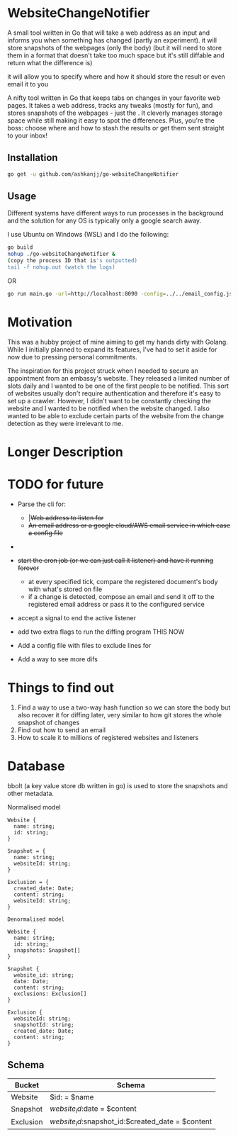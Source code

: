 # WebsiteChangeNotifier

A small tool written in Go that will take a web address as an input and informs you when something has changed (partly an experiment). it will store snapshots of the webpages (only the body) (but it will need to store them in a format that doesn't take too much space but it's still diffable and return what the difference is)

it will allow you to specify where and how it should store the result or even email it to you

A nifty tool written in Go that keeps tabs on changes in your favorite web pages. It takes a web address, tracks any tweaks (mostly for fun), and stores snapshots of the webpages - just the <body>. It cleverly manages storage space while still making it easy to spot the differences. Plus, you're the boss: choose where and how to stash the results or get them sent straight to your inbox!

## Installation

```bash
go get -u github.com/ashkanjj/go-websiteChangeNotifier
```

## Usage

Different systems have different ways to run processes in the background and the solution for any OS is typically only a google search away.

I use Ubuntu on Windows (WSL) and I do the following:

```sh
go build
nohup ./go-websiteChangeNotifier &
(copy the process ID that is's outputted)
tail -f nohup.out (watch the logs)
```

OR

```sh
go run main.go -url=http://localhost:8090 -config=../../email_config.json -bolt-path=./my.db
```

# Motivation

This was a hubby project of mine aiming to get my hands dirty with Golang. While I initially planned to expand its features, I've had to set it aside for now due to pressing personal commitments.

The inspiration for this project struck when I needed to secure an appointment from an embassy's website. They released a limited number of slots daily and I wanted to be one of the first people to be notified. This sort of websites usually don't require authentication and therefore it's easy to set up a crawler. However, I didn't want to be constantly checking the website and I wanted to be notified when the website changed. I also wanted to be able to exclude certain parts of the website from the change detection as they were irrelevant to me.

# Longer Description

# TODO for future

- Parse the cli for:
  - |~~Web address to listen for~~
  - ~~An email address or a google cloud/AWS email service in which case a config file~~
- ```Take a snapshot of the current state of web document's body and store it~~

  ```

- ~~start the cron job (or we can just call it listener) and have it running forever~~
  - at every specified tick, compare the registered document's body with what's stored on file
  - if a change is detected, compose an email and send it off to the registered email address or pass it to the configured service
- accept a signal to end the active listener
- add two extra flags to run the diffing program THIS NOW
- Add a config file with files to exclude lines for
- Add a way to see more difs

# Things to find out

1. Find a way to use a two-way hash function so we can store the body but also recover it for diffing later, very similar to how git stores the whole snapshot of changes
2. Find out how to send an email
3. How to scale it to millions of registered websites and listeners

# Database

bbolt (a key value store db written in go) is used to store the snapshots and other metadata.

Normalised model

```
Website {
  name: string;
  id: string;
}

Snapshot = {
  name: string;
  websiteId: string;
}

Exclusion = {
  created_date: Date;
  content: string;
  websiteId: string;
}

Denormalised model

Website {
  name: string;
  id: string;
  snapshots: Snapshot[]
}

Snapshot {
  website_id: string;
  date: Date;
  content: string;
  exclusions: Exclusion[]
}

Exclusion {
  websiteId: string;
  snapshotId: string;
  created_date: Date;
  content: string;
}
```

## Schema

| Bucket    | Schema                                             |
| --------- | -------------------------------------------------- |
| Website   | $id: = $name                                       |
| Snapshot  | $website_id:$date = \$content                      |
| Exclusion | $website_id:$snapshot_id:$created_date = \$content |
